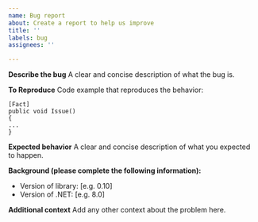 ```yaml
---
name: Bug report
about: Create a report to help us improve
title: ''
labels: bug
assignees: ''

---
```


**Describe the bug**
A clear and concise description of what the bug is.

**To Reproduce**
Code example that reproduces the behavior:
```
[Fact]
public void Issue()
{
...
}
```

**Expected behavior**
A clear and concise description of what you expected to happen.

**Background (please complete the following information):**
  - Version of library: [e.g. 0.10]
 - Version of .NET: [e.g. 8.0]

**Additional context**
Add any other context about the problem here.
